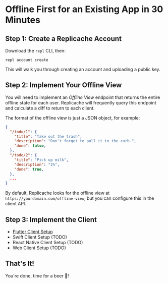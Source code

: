 # Offline First for an Existing App in 30 Minutes

## Step 1: Create a Replicache Account

Download the `repl` CLI, then:

```
repl account create
```

This will walk you through creating an account and uploading a public key.

## Step 2: Implement Your Offline View

You will need to implement an *Offline View* endpoint  that returns the entire offline state for each user. Replicache will frequently query this endpoint and calculate a diff to return to each client.

The format of the offline view is just a JSON object, for example:

```json
{
  "/todo/1": {
    "title": "Take out the trash",
    "description": "Don't forget to pull it to the curb.",
    "done": false,
  },
  "/todo/2": {
    "title": "Pick up milk",
    "description": "2%",
    "done": true,
  },
  ...
}
```

By default, Replicache looks for the offline view at `https://yourdomain.com/offline-view`, but you can
configure this in the client API.

## Step 3: Implement the Client

* [Flutter Client Setup](flutter-setup.md)
* Swift Client Setup (TODO)
* React Native Client Setup (TODO)
* Web Client Setup (TODO)

## That's It!

You're done, time for a beer 🍻!
